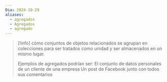 ```yaml
---
Dia: 2024-10-29
aliases:
  - agregados
  - Agregados
  - agregado
---
```

>[!info] cómo conjuntos de objetos relacionados se agrupan en colecciones para ser tratados como unidad y ser almacenados en un mismo lugar. 
>
>
>Ejemplos de agregados podrían ser: El conjunto de datos personales de un cliente de una empresa Un post de Facebook junto con todos sus comentarios

